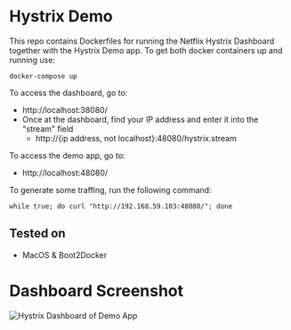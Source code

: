 # Hystrix Demo

This repo contains Dockerfiles for running the Netflix Hystrix Dashboard together with the Hystrix Demo app.
To get both docker containers up and running use:

```
docker-compose up
```

To access the dashboard, go to:

- http://localhost:38080/
- Once at the dashboard, find your IP address and enter it into the "stream" field
  - http://{ip address, not localhost}:48080/hystrix.stream

To access the demo app, go to:

- http://localhost:48080/

To generate some traffing, run the following command:

```
while true; do curl "http://192.168.59.103:48080/"; done
```

## Tested on

- MacOS & Boot2Docker

# Dashboard Screenshot

![Hystrix Dashboard of Demo App](https://github.com/marcelbirkner/docker-hystrix-demo/blob/master/screenshots/hystrix-dashboard.png)



